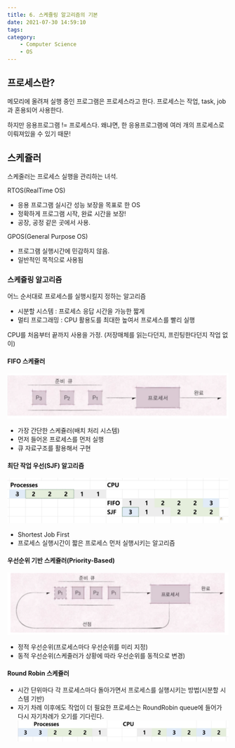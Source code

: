 ```yaml
---
title: 6. 스케쥴링 알고리즘의 기본
date: 2021-07-30 14:59:10
tags:
category:
    - Computer Science
    - OS
---
```

## 프로세스란?
메모리에 올려져 실행 중인 프로그램은 프로세스라고 한다.
프로세스는 작업, task, job과 혼용되어 사용한다.

하지만 응용프로그램 != 프로세스다.
왜냐면, 한 응용프로그램에 여러 개의 프로세스로 이뤄져있을 수 있기 때문!

## 스케쥴러
스케줄러는 프로세스 실행을 관리하는 녀석.

RTOS(RealTime OS)
- 응용 프로그램 실시간 성능 보장을 목표로 한 OS
- 정확하게 프로그램 시작, 완료 시간을 보장!
- 공장, 공정 같은 곳에서 사용.

GPOS(General Purpose OS)
- 프로그램 실행시간에 민감하지 않음.
- 일반적인 목적으로 사용됨

### 스케쥴링 알고리즘
어느 순서대로 프로세스를 실행시킬지 정하는 알고리즘
- 시분할 시스템 : 프로세스 응답 시간을 가능한 짧게
- 멀티 프로그래밍 : CPU 활용도를 최대한 높여서 프로세스를 빨리 실행

CPU를 처음부터 끝까지 사용을 가정. (저장매체를 읽는다던지, 프린팅한다던지 작업 없이)


#### FIFO 스케쥴러
![](/img/os/os6-1.png)
- 가장 간단한 스케쥴러(배치 처리 시스템)
- 먼저 들어온 프로세스를 먼저 실행
- 큐 자료구조를 활용해서 구현

#### 최단 작업 우선(SJF) 알고리즘
![](/img/os/os6-2.png)
- Shortest Job First
- 프로세스 실행시간이 짧은 프로세스 먼저 실행시키는 알고리즘

#### 우선순위 기반 스케쥴러(Priority-Based)
![](/img/os/os6-3.png)
- 정적 우선순위(프로세스마다 우선순위를 미리 지정)
- 동적 우선순위(스케줄러가 상황에 따라 우선순위를 동적으로 변경)

#### Round Robin 스케쥴러
- 시간 단위마다 각 프로세스마다 돌아가면서 프로세스를 실행시키는 방법(시분할 시스템 기반)
- 자기 차례 이후에도 작업이 더 필요한 프로세스는 RoundRobin queue에 들어가 다시 자기차례가 오기를 기다린다.
![](/img/os/os6-4.png)